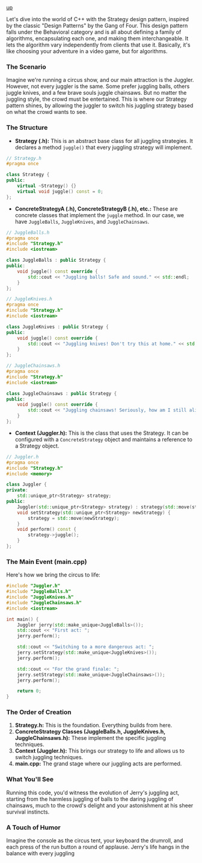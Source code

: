 [up](../README.md)

Let's dive into the world of C++ with the Strategy design pattern, inspired by the classic "Design Patterns" by the Gang of Four. This design pattern falls under the Behavioral category and is all about defining a family of algorithms, encapsulating each one, and making them interchangeable. It lets the algorithm vary independently from clients that use it. Basically, it's like choosing your adventure in a video game, but for algorithms.

### The Scenario

Imagine we're running a circus show, and our main attraction is the Juggler. However, not every juggler is the same. Some prefer juggling balls, others juggle knives, and a few brave souls juggle chainsaws. But no matter the juggling style, the crowd must be entertained. This is where our Strategy pattern shines, by allowing the juggler to switch his juggling strategy based on what the crowd wants to see.

### The Structure

- **Strategy (.h):** This is an abstract base class for all juggling strategies. It declares a method `juggle()` that every juggling strategy will implement.

```cpp
// Strategy.h
#pragma once

class Strategy {
public:
    virtual ~Strategy() {}
    virtual void juggle() const = 0;
};
```

- **ConcreteStrategyA (.h), ConcreteStrategyB (.h), etc.:** These are concrete classes that implement the `juggle` method. In our case, we have `JuggleBalls`, `JuggleKnives`, and `JuggleChainsaws`.

```cpp
// JuggleBalls.h
#pragma once
#include "Strategy.h"
#include <iostream>

class JuggleBalls : public Strategy {
public:
    void juggle() const override {
        std::cout << "Juggling balls! Safe and sound." << std::endl;
    }
};
```

```cpp
// JuggleKnives.h
#pragma once
#include "Strategy.h"
#include <iostream>

class JuggleKnives : public Strategy {
public:
    void juggle() const override {
        std::cout << "Juggling knives! Don't try this at home." << std::endl;
    }
};
```

```cpp
// JuggleChainsaws.h
#pragma once
#include "Strategy.h"
#include <iostream>

class JuggleChainsaws : public Strategy {
public:
    void juggle() const override {
        std::cout << "Juggling chainsaws! Seriously, how am I still alive?" << std::endl;
    }
};
```

- **Context (Juggler.h):** This is the class that uses the Strategy. It can be configured with a `ConcreteStrategy` object and maintains a reference to a Strategy object.

```cpp
// Juggler.h
#pragma once
#include "Strategy.h"
#include <memory>

class Juggler {
private:
    std::unique_ptr<Strategy> strategy;
public:
    Juggler(std::unique_ptr<Strategy> strategy) : strategy(std::move(strategy)) {}
    void setStrategy(std::unique_ptr<Strategy> newStrategy) {
        strategy = std::move(newStrategy);
    }
    void perform() const {
        strategy->juggle();
    }
};
```

### The Main Event (main.cpp)

Here's how we bring the circus to life:

```cpp
#include "Juggler.h"
#include "JuggleBalls.h"
#include "JuggleKnives.h"
#include "JuggleChainsaws.h"
#include <iostream>

int main() {
    Juggler jerry(std::make_unique<JuggleBalls>());
    std::cout << "First act: ";
    jerry.perform();

    std::cout << "Switching to a more dangerous act: ";
    jerry.setStrategy(std::make_unique<JuggleKnives>());
    jerry.perform();

    std::cout << "For the grand finale: ";
    jerry.setStrategy(std::make_unique<JuggleChainsaws>());
    jerry.perform();

    return 0;
}
```

### The Order of Creation

1. **Strategy.h:** This is the foundation. Everything builds from here.
2. **ConcreteStrategy Classes (JuggleBalls.h, JuggleKnives.h, JuggleChainsaws.h):** These implement the specific juggling techniques.
3. **Context (Juggler.h):** This brings our strategy to life and allows us to switch juggling techniques.
4. **main.cpp:** The grand stage where our juggling acts are performed.

### What You'll See

Running this code, you'd witness the evolution of Jerry's juggling act, starting from the harmless juggling of balls to the daring juggling of chainsaws, much to the crowd's delight and your astonishment at his sheer survival instincts.

### A Touch of Humor

Imagine the console as the circus tent, your keyboard the drumroll, and each press of the run button a round of applause. Jerry's life hangs in the balance with every juggling
